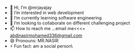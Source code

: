 - 👋 Hi, I’m @mrjayajay
- 👀 I’m interested in web development
- 🌱 I’m currently learning software engineering
- 💞️ I’m looking to collaborate on different challenging project
- 📫 How to reach me ...email me<<<= abdinasirmohamed336@gmail.com
- 😄 Pronouns: MR.NASIR
- ⚡ Fun fact: am a social person\

<!---
mrjayajay/mrjayajay is a ✨ special ✨ repository because its `README.md` (this file) appears on your GitHub profile.
You can click the Preview link to take a look at your changes.
--->
